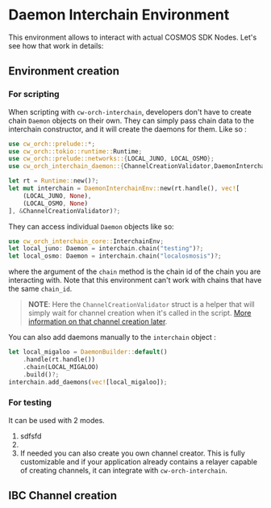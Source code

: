 # Daemon Interchain Environment

This environment allows to interact with actual COSMOS SDK Nodes. Let's see how that work in details: 


## Environment creation

### For scripting

When scripting with `cw-orch-interchain`, developers don't have to create chain `Daemon` objects on their own. They can simply pass chain data to the interchain constructor, and it will create the daemons for them. Like so :

```rust
use cw_orch::prelude::*;
use cw_orch::tokio::runtime::Runtime;
use cw_orch::prelude::networks::{LOCAL_JUNO, LOCAL_OSMO};
use cw_orch_interchain_daemon::{ChannelCreationValidator,DaemonInterchainEnv};

let rt = Runtime::new()?;
let mut interchain = DaemonInterchainEnv::new(rt.handle(), vec![
    (LOCAL_JUNO, None),
    (LOCAL_OSMO, None)
], &ChannelCreationValidator)?;
```

They can access individual `Daemon` objects like so: 
```rust
use cw_orch_interchain_core::InterchainEnv;
let local_juno: Daemon = interchain.chain("testing")?;
let local_osmo: Daemon = interchain.chain("localosmosis")?;
```

where the argument of the `chain` method is the chain id of the chain you are interacting with. Note that this environment can't work with chains that have the same `chain_id`. 

> **NOTE**: Here the `ChannelCreationValidator` struct is a helper that will simply wait for channel creation when it's called in the script. [More information on that channel creation later](#ibc-channel-creation).

You can also add daemons manually to the `interchain` object : 
```rust
let local_migaloo = DaemonBuilder::default()
    .handle(rt.handle())
    .chain(LOCAL_MIGALOO)
    .build()?;
interchain.add_daemons(vec![local_migaloo]);
```

### For testing



It can be used with 2 modes. 

1.  sdfsfd
2.  
3. If needed you can also create you own channel creator. This is fully customizable and if your application already contains a relayer capable of creating channels, it can integrate with `cw-orch-interchain`.

## IBC Channel creation